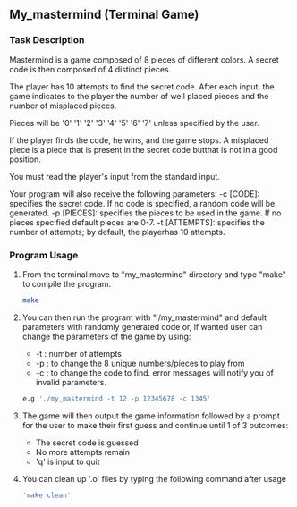<!-- GETTING STARTED -->
## My_mastermind (Terminal Game)
### Task Description

Mastermind is a game composed of 8 pieces of different colors.
A secret code is then composed of 4 distinct pieces.

The player has 10 attempts to find the secret code.
After each input, the game indicates to the player the number of well placed pieces and the number of misplaced pieces.

Pieces will be '0' '1' '2' '3' '4' '5' '6' '7' unless specified by the user.

If the player finds the code, he wins, and the game stops.
A misplaced piece is a piece that is present in the secret code butthat is not in a good position.

You must read the player's input from the standard input.

Your program will also receive the following parameters:
-c [CODE]: specifies the secret code. If no code is specified, a random code will be generated.
-p [PIECES]: specifies the pieces to be used in the game. If no pieces specified default pieces are 0-7.
-t [ATTEMPTS]: specifies the number of attempts; by default, the playerhas 10 attempts.

### Program Usage

1. From the terminal move to "my_mastermind" directory and type "make" to compile the program.

   ```sh
   make
   ```
2. You can then run the program with "./my_mastermind" and default parameters with randomly generated code or, if wanted user can change the parameters of the game by using:
    * -t : number of attempts
    * -p : to change the 8 unique numbers/pieces to play from
    * -c : to change the code to find.
    error messages will notify you of invalid parameters. 

   ```sh
   e.g './my_mastermind -t 12 -p 12345678 -c 1345'
   ```
3. The game will then output the game information followed by a prompt for the user to make their first guess and continue until 1 of 3 outcomes:
    * The secret code is guessed
    * No more attempts remain
    * 'q' is input to quit

4. You can clean up '.o' files by typing the following command after usage
    ```sh
   'make clean'
   ```
